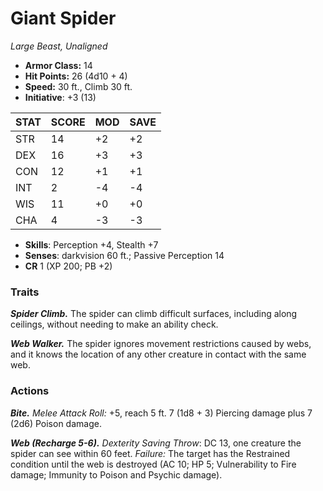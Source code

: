 # Giant Spider

*Large Beast, Unaligned*

- **Armor Class:** 14
- **Hit Points:** 26 (4d10 + 4)
- **Speed:** 30 ft., Climb 30 ft.
- **Initiative**: +3 (13)

|STAT|SCORE|MOD|SAVE|
| --- | --- | --- | ---- |
| STR | 14 | +2 | +2 |
| DEX | 16 | +3 | +3 |
| CON | 12 | +1 | +1 |
| INT | 2 | -4 | -4 |
| WIS | 11 | +0 | +0 |
| CHA | 4 | -3 | -3 |

- **Skills**: Perception +4, Stealth +7
- **Senses**: darkvision 60 ft.; Passive Perception 14
- **CR** 1 (XP 200; PB +2)

### Traits

***Spider Climb.*** The spider can climb difficult surfaces, including along ceilings, without needing to make an ability check.

***Web Walker.*** The spider ignores movement restrictions caused by webs, and it knows the location of any other creature in contact with the same web.


### Actions

***Bite.*** *Melee Attack Roll:* +5, reach 5 ft. 7 (1d8 + 3) Piercing damage plus 7 (2d6) Poison damage.

***Web (Recharge 5-6).*** *Dexterity Saving Throw*: DC 13, one creature the spider can see within 60 feet. *Failure:*  The target has the Restrained condition until the web is destroyed (AC 10; HP 5; Vulnerability to Fire damage; Immunity to Poison and Psychic damage).
